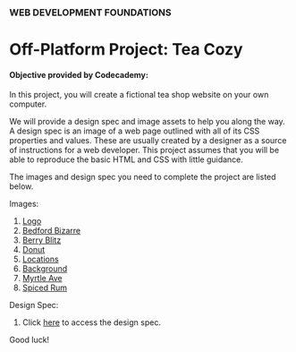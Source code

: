### WEB DEVELOPMENT FOUNDATIONS

# Off-Platform Project: Tea Cozy

#### Objective provided by Codecademy:

In this project, you will create a fictional tea shop website on your own computer.

We will provide a design spec and image assets to help you along the way. A design spec is an image of a web page outlined with all of its CSS properties and values. These are usually created by a designer as a source of instructions for a web developer. This project assumes that you will be able to reproduce the basic HTML and CSS with little guidance.

The images and design spec you need to complete the project are listed below.

Images:

1. [Logo](https://content.codecademy.com/courses/freelance-1/unit-4/img-tea-cozy-logo.png)
2. [Bedford Bizarre](https://content.codecademy.com/courses/freelance-1/unit-4/img-bedford-bizarre.jpg)
3. [Berry Blitz](https://content.codecademy.com/courses/freelance-1/unit-4/img-berryblitz.jpg)
4. [Donut](https://content.codecademy.com/courses/freelance-1/unit-4/img-donut.jpg)
5. [Locations](https://content.codecademy.com/courses/freelance-1/unit-4/img-locations-background.jpg)
6. [Background](https://content.codecademy.com/courses/freelance-1/unit-4/img-mission-background.jpg)
7. [Myrtle Ave](https://content.codecademy.com/courses/freelance-1/unit-4/img-myrtle-ave.jpg)
8. [Spiced Rum](https://content.codecademy.com/courses/freelance-1/unit-4/img-spiced-rum.jpg)

Design Spec:

1. Click [here](https://content.codecademy.com/courses/freelance-1/unit-4/img-tea-cozy-redline.jpg) to access the design spec.

Good luck!
